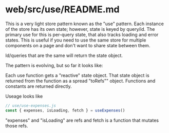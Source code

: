 # web/src/use/README.md

This is a very light store pattern known as the "use" pattern. Each instance of the store has its own state; however, state is keyed by query/id. The primary use for this is per-query state, that also tracks loading and error states. This is useful if you need to use the same store for multiple components on a page and don't want to share state between them.

Id/queries that are the same will return the state object.

The pattern is evolving, but so far it looks like:

Each use function gets a "reactive" state object.
That state object is returned from the function as a spread "toRefs"" object.
Functions and constants are returned directly.

Useage looks like

```js
// use/use-expenses.js
const { expenses, isLoading, fetch } = useExpenses()
```

"expenses" and "isLoading" are refs and fetch is a function that mutates those refs.
